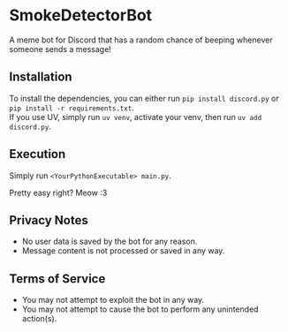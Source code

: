 # SmokeDetectorBot
A meme bot for Discord that has a random chance of beeping whenever someone sends a message!

## Installation
To install the dependencies, you can either run `pip install discord.py` or `pip install -r requirements.txt`.</br>
If you use UV, simply run `uv venv`, activate your venv, then run `uv add discord.py`.

## Execution
Simply run `<YourPythonExecutable> main.py`.

Pretty easy right? Meow :3

## Privacy Notes
- No user data is saved by the bot for any reason. 
- Message content is not processed or saved in any way.

## Terms of Service
- You may not attempt to exploit the bot in any way.
- You may not attempt to cause the bot to perform any unintended action(s).
